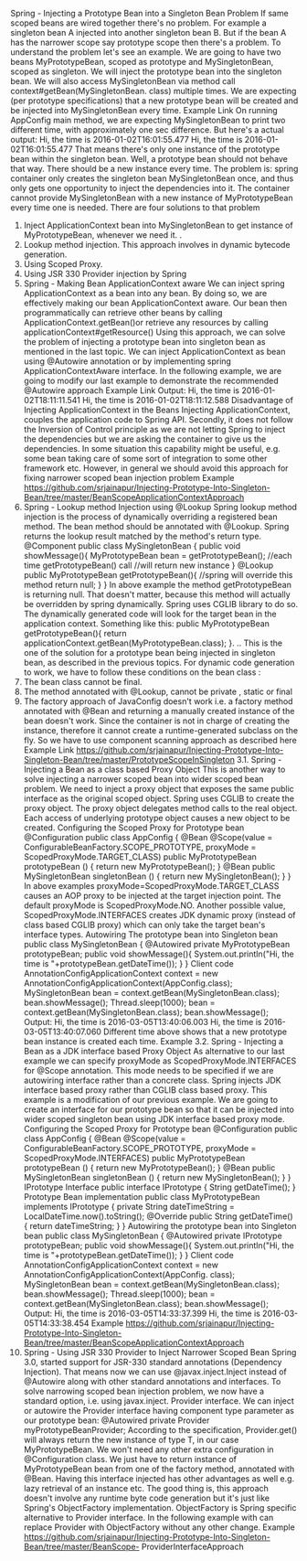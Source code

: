 Spring - Injecting a Prototype Bean into a Singleton Bean Problem
If same scoped beans are wired together there's no problem. For example a singleton bean A injected
into another singleton bean B. But if the bean A has the narrower scope say prototype scope then
there's a problem.
To understand the problem let's see an example. We are going to have two beans MyPrototypeBean,
scoped as prototype and MySingletonBean, scoped as singleton. We will inject the prototype bean into
the singleton bean. We will also access MySingletonBean via method call context#getBean(MySingletonBean.
class) multiple times. We are expecting (per prototype specifications) that a new prototype
bean will be created and be injected into MySingletonBean every time.
Example Link
On running AppConfig main method, we are expecting MySingletonBean to print two different time,
with approximately one sec difference. But here's a actual output:
Hi, the time is 2016-01-02T16:01:55.477
Hi, the time is 2016-01-02T16:01:55.477
That means there's only one instance of the prototype bean within the singleton bean. Well, a prototype
bean should not behave that way. There should be a new instance every time.
The problem is: spring container only creates the singleton bean MySingletonBean once, and thus only
gets one opportunity to inject the dependencies into it. The container cannot provide MySingletonBean
with a new instance of MyPrototypeBean every time one is needed.
There are four solutions to that problem
1. Inject ApplicationContext bean into MySingletonBean to get instance of MyPrototypeBean,
whenever we need it. .
2. Lookup method injection. This approach involves in dynamic bytecode generation.
3. Using Scoped Proxy.
4. Using JSR 330 Provider<T> injection by Spring
1. Spring - Making Bean ApplicationContext aware
We can inject spring ApplicationContext as a bean into any bean. By doing so, we are effectively making
our bean ApplicationContext aware. Our bean then programmatically can retrieve other beans by
calling ApplicationContext.getBean()or retrieve any resources by calling applicationContext#getResource()
Using this approach, we can solve the problem of injecting a prototype bean into singleton bean as
mentioned in the last topic.
We can inject ApplicationContext as bean using @Autowire annotation or by implementing spring ApplicationContextAware
interface.
In the following example, we are going to modify our last example to demonstrate the recommended
@Autowire approach
Example Link
Output:
Hi, the time is 2016-01-02T18:11:11.541
Hi, the time is 2016-01-02T18:11:12.588
Disadvantage of Injecting ApplicationContext in the Beans
Injecting ApplicationContext, couples the application code to Spring API. Secondly, it does not follow
the Inversion of Control principle as we are not letting Spring to inject the dependencies but we are
asking the container to give us the dependencies. In some situation this capability might be useful, e.g.
some bean taking care of some sort of integration to some other framework etc. However, in general we
should avoid this approach for fixing narrower scoped bean injection problem
Example
https://github.com/srjainapur/Injecting-Prototype-Into-Singleton-Bean/tree/master/BeanScopeApplicationContextApproach
2. Spring - Lookup method Injection using @Lookup
Spring lookup method injection is the process of dynamically overriding a registered bean method.
The bean method should be annotated with @Lookup.
Spring returns the lookup result matched by the method's return type.
@Component
public class MySingletonBean {
public void showMessage(){
MyPrototypeBean bean = getPrototypeBean();
//each time getPrototypeBean() call
//will return new instance
}
@Lookup
public MyPrototypeBean getPrototypeBean(){
//spring will override this method
return null;
}
}
In above example the method getPrototypeBean is returning null. That doesn't matter, because this
method will actually be overridden by spring dynamically. Spring uses CGLIB library to do so.
The dynamically generated code will look for the target bean in the application context. Something like
this:
public MyPrototypeBean getPrototypeBean(){
return applicationContext.getBean(MyPrototypeBean.class);
}.
..
This is the one of the solution for a prototype bean being injected in singleton bean, as described in the
previous topics.
For dynamic code generation to work, we have to follow these conditions on the bean class :
1. The bean class cannot be final.
2. The method annotated with @Lookup, cannot be private , static or final
3. The factory approach of JavaConfig doesn't work i.e. a factory method annotated with
@Bean and returning a manually created instance of the bean doesn't work. Since the container
is not in charge of creating the instance, therefore it cannot create a runtime-generated
subclass on the fly. So we have to use component scanning approach as described here
Example Link
https://github.com/srjainapur/Injecting-Prototype-Into-Singleton-Bean/tree/master/PrototypeScopeInSingleton
3.1. Spring - Injecting a Bean as a class based Proxy Object
This is another way to solve injecting a narrower scoped bean into wider scoped bean problem.
We need to inject a proxy object that exposes the same public interface as the original scoped object.
Spring uses CGLIB to create the proxy object.
The proxy object delegates method calls to the real object.
Each access of underlying prototype object causes a new object to be created.
Configuring the Scoped Proxy for Prototype bean
@Configuration
public class AppConfig {
@Bean
@Scope(value = ConfigurableBeanFactory.SCOPE_PROTOTYPE,
proxyMode = ScopedProxyMode.TARGET_CLASS)
public MyPrototypeBean prototypeBean () {
return new MyPrototypeBean();
}
@Bean
public MySingletonBean singletonBean () {
return new MySingletonBean();
}
}
In above examples proxyMode=ScopedProxyMode.TARGET_CLASS causes an AOP proxy to be
injected at the target injection point. The default proxyMode is ScopedProxyMode.NO.
Another possible value, ScopedProxyMode.INTERFACES creates JDK dynamic proxy (instead of
class based CGLIB proxy) which can only take the target bean's interface types.
Autowiring The prototype bean into Singleton bean
public class MySingletonBean {
@Autowired
private MyPrototypeBean prototypeBean;
public void showMessage(){
System.out.println("Hi, the time is "+prototypeBean.getDateTime());
}
}
Client code
AnnotationConfigApplicationContext context =
new AnnotationConfigApplicationContext(AppConfig.class);
MySingletonBean bean = context.getBean(MySingletonBean.class);
bean.showMessage();
Thread.sleep(1000);
bean = context.getBean(MySingletonBean.class);
bean.showMessage();
Output:
Hi, the time is 2016-03-05T13:40:06.003
Hi, the time is 2016-03-05T13:40:07.060
Different time above shows that a new prototype bean instance is created each time.
Example
3.2. Spring - Injecting a Bean as a JDK interface based Proxy Object
As alternative to our last example we can specify proxyMode as ScopedProxyMode.INTERFACES for
@Scope annotation.
This mode needs to be specified if we are autowiring interface rather than a concrete class.
Spring injects JDK interface based proxy rather than CGLIB class based proxy.
This example is a modification of our previous example. We are going to create an interface for our
prototype bean so that it can be injected into wider scoped singleton bean using JDK interface based
proxy mode.
Configuring the Scoped Proxy for Prototype bean
@Configuration
public class AppConfig {
@Bean
@Scope(value = ConfigurableBeanFactory.SCOPE_PROTOTYPE,
proxyMode = ScopedProxyMode.INTERFACES)
public MyPrototypeBean prototypeBean () {
return new MyPrototypeBean();
}
@Bean
public MySingletonBean singletonBean () {
return new MySingletonBean();
}
}
IPrototype Interface
public interface IPrototype {
String getDateTime();
}
Prototype Bean implementation
public class MyPrototypeBean implements IPrototype {
private String dateTimeString = LocalDateTime.now().toString();
@Override
public String getDateTime() {
return dateTimeString;
}
}
Autowiring the prototype bean into Singleton bean
public class MySingletonBean {
@Autowired
private IPrototype prototypeBean;
public void showMessage(){
System.out.println("Hi, the time is "+prototypeBean.getDateTime());
}
}
Client code
AnnotationConfigApplicationContext context = new AnnotationConfigApplicationContext(AppConfig.
class);
MySingletonBean bean = context.getBean(MySingletonBean.class);
bean.showMessage();
Thread.sleep(1000);
bean = context.getBean(MySingletonBean.class);
bean.showMessage();
Output:
Hi, the time is 2016-03-05T14:33:37.399
Hi, the time is 2016-03-05T14:33:38.454
Example
https://github.com/srjainapur/Injecting-Prototype-Into-Singleton-Bean/tree/master/BeanScopeApplicationContextApproach
4. Spring - Using JSR 330 Provider to Inject Narrower Scoped Bean
Spring 3.0, started support for JSR-330 standard annotations (Dependency Injection). That means now
we can use @javax.inject.Inject instead of @Autowire along with other standard annotations and interfaces.
To solve narrowing scoped bean injection problem, we now have a standard option, i.e. using javax.inject.
Provider<T> interface. We can inject or autowire the Provider interface having component type
parameter as our prototype bean:
@Autowired
private Provider<MyPrototypeBean> myPrototypeBeanProvider;
According to the specification, Provider.get() will always return the new instance of type T, in our case
MyPrototypeBean.
We won't need any other extra configuration in @Configuration class. We just have to return instance
of MyPrototypeBean bean from one of the factory method, annotated with @Bean.
Having this interface injected has other advantages as well e.g. lazy retrieval of an instance etc.
The good thing is, this approach doesn't involve any runtime byte code generation but it's just like
Spring's ObjectFactory implementation. ObjectFactory is Spring specific alternative to Provider interface.
In the following example with can replace Provider with ObjectFactory without any other change.
Example
https://github.com/srjainapur/Injecting-Prototype-Into-Singleton-Bean/tree/master/BeanScope-
ProviderInterfaceApproach
